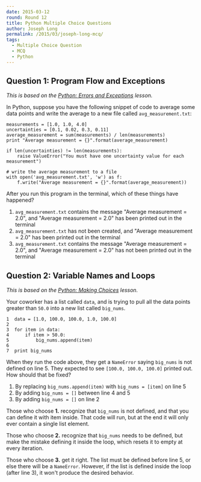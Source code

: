 ```yaml
---
date: 2015-03-12
round: Round 12
title: Python Multiple Choice Questions
author: Joseph Long
permalink: /2015/03/joseph-long-mcq/
tags:
  - Multiple Choice Question
  - MCQ
  - Python
---
```


## Question 1: Program Flow and Exceptions

*This is based on the [Python: Errors and Exceptions](http://swcarpentry.github.io/python-novice-inflammation/09-errors.html) lesson.*

In Python, suppose you have the following snippet of code to average some data points and write the average to a new file called `avg_measurement.txt`:


    measurements = [1.0, 1.0, 4.0]
    uncertainties = [0.1, 0.02, 0.3, 0.11]
    average_measurement = sum(measurements) / len(measurements)
    print "Average measurement = {}".format(average_measurement)

    if len(uncertainties) != len(measurements):
        raise ValueError("You must have one uncertainty value for each measurement")

    # write the average measurement to a file
    with open('avg_measurement.txt', 'w') as f:
        f.write("Average measurement = {}".format(average_measurement))

After you run this program in the terminal, which of these things have happened?

  1. `avg_measurement.txt` contains the message "Average measurement = 2.0", and "Average measurement = 2.0" has been printed out in the terminal
  2.  `avg_measurement.txt` has not been created, and "Average measurement = 2.0" has been printed out in the terminal
  3.  `avg_measurement.txt` contains the message "Average measurement = 2.0", and "Average measurement = 2.0" has not been printed out in the terminal

## Question 2: Variable Names and Loops

*This is based on the [Python: Making Choices](http://swcarpentry.github.io/python-novice-inflammation/05-cond.html) lesson.*

Your coworker has a list called `data`, and is trying to pull all the data points greater than `50.0` into a new list called `big_nums`.

    1  data = [1.0, 100.0, 100.0, 1.0, 100.0]
    2
    3  for item in data:
    4      if item > 50.0:
    5          big_nums.append(item)
    6
    7  print big_nums

When they run the code above, they get a `NameError` saying `big_nums` is not defined on line 5. They expected to see `[100.0, 100.0, 100.0]` printed out. How should that be fixed?

  1. By replacing `big_nums.append(item)` with `big_nums = [item]` on line 5
  2. By adding `big_nums = []` between line 4 and 5
  3. By adding `big_nums = []` on line 2

Those who choose **1.** recognize that `big_nums` is not defined, and that you can define it with item inside. That code will run, but at the end it will only ever contain a single list element.

Those who choose **2.** recognize that `big_nums` needs to be defined, but make the mistake defining it inside the loop, which resets it to empty at every iteration.

Those who choose **3.** get it right. The list must be defined before line 5, or else there will be a `NameError`. However, if the list is defined inside the loop (after line 3), it won't produce the desired behavior.